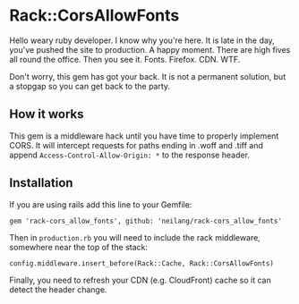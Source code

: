 # Rack::CorsAllowFonts

Hello weary ruby developer. I know why you're here. It is late in the day, you've pushed the site to production. A happy moment. There are high fives all round the office. Then you see it. Fonts. Firefox. CDN. WTF.

Don't worry, this gem has got your back. It is not a permanent solution, but a stopgap so you can get back to the party.

## How it works

This gem is a middleware hack until you have time to properly implement CORS. It will intercept requests for paths ending in .woff and .tiff and append `Access-Control-Allow-Origin: *` to the response header.

## Installation

If you are using rails add this line to your Gemfile:

    gem 'rack-cors_allow_fonts', github: 'neilang/rack-cors_allow_fonts'

Then in `production.rb` you will need to include the rack middleware, somewhere near the top of the stack:

    config.middleware.insert_before(Rack::Cache, Rack::CorsAllowFonts)


Finally, you need to refresh your CDN (e.g. CloudFront) cache so it can detect the header change.

